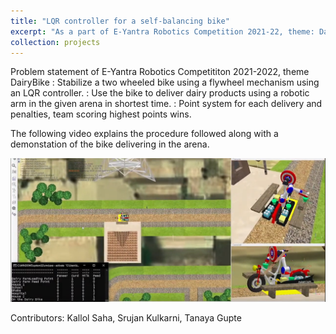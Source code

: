 ```yaml
---
title: "LQR controller for a self-balancing bike"
excerpt: "As a part of E-Yantra Robotics Competition 2021-22, theme: DairyBike.<br/><img src='/images/dairybike.png'>"
collection: projects
---
```


Problem statement of E-Yantra Robotics Competititon 2021-2022, theme DairyBike 
:   Stabilize a two wheeled bike using a flywheel mechanism using an LQR controller.
:   Use the bike to deliver dairy products using a robotic arm in the given arena in shortest time.
:   Point system for each delivery and penalties, team scoring highest points wins. 

The following video explains the procedure followed along with a demonstation of the bike delivering in the arena.

<!-- <br/><img src='/images/runway_coverage_comparison.png'>" -->

[<img src="/images/dairybike2.png">](https://youtu.be/JBToTeWyXHE "DairyBike")

Contributors: Kallol Saha, Srujan Kulkarni, Tanaya Gupte
